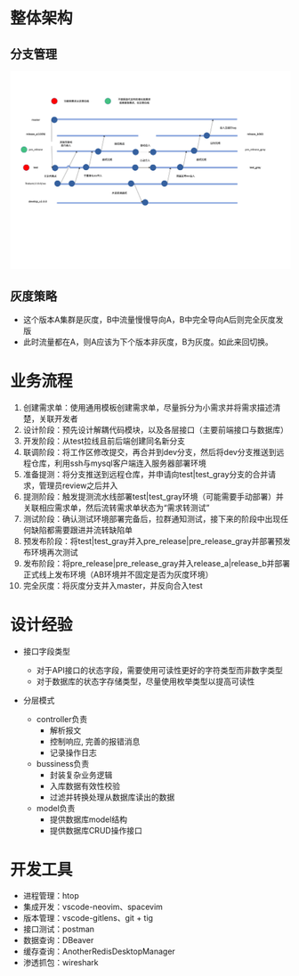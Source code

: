 # 整体架构
## 分支管理
![branch](images/branch.png)

## 灰度策略
* 这个版本A集群是灰度，B中流量慢慢导向A，B中完全导向A后则完全灰度发版
* 此时流量都在A，则A应该为下个版本非灰度，B为灰度。如此来回切换。

# 业务流程
1. 创建需求单：使用通用模板创建需求单，尽量拆分为小需求并将需求描述清楚，关联开发者
2. 设计阶段：预先设计解耦代码模块，以及各层接口（主要前端接口与数据库）
3. 开发阶段：从test拉线且前后端创建同名新分支
4. 联调阶段：将工作区修改提交，再合并到dev分支，然后将dev分支推送到远程仓库，利用ssh与mysql客户端连入服务器部署环境
5. 准备提测：将分支推送到远程仓库，并申请向test|test_gray分支的合并请求，管理员review之后并入
6. 提测阶段：触发提测流水线部署test|test_gray环境（可能需要手动部署）并关联相应需求单，然后流转需求单状态为“需求转测试”
7. 测试阶段：确认测试环境部署完备后，拉群通知测试，接下来的阶段中出现任何缺陷都需要跟进并流转缺陷单
8. 预发布阶段：将test|test_gray并入pre_release|pre_release_gray并部署预发布环境再次测试
9. 发布阶段：将pre_release|pre_release_gray并入release_a|release_b并部署正式线上发布环境（AB环境并不固定是否为灰度环境）
10. 完全灰度：将灰度分支并入master，并反向合入test


# 设计经验
* 接口字段类型
    * 对于API接口的状态字段，需要使用可读性更好的字符类型而非数字类型
    * 对于数据库的状态字存储类型，尽量使用枚举类型以提高可读性

* 分层模式
    * controller负责
        * 解析报文
        * 控制响应, 完善的报错消息
        * 记录操作日志
    * bussiness负责
        * 封装复杂业务逻辑
        * 入库数据有效性校验
        * 过滤并转换处理从数据库读出的数据
    * model负责
        * 提供数据库model结构
        * 提供数据库CRUD操作接口

# 开发工具
* 进程管理：htop
* 集成开发：vscode-neovim、spacevim
* 版本管理：vscode-gitlens、git + tig
* 接口测试：postman
* 数据查询：DBeaver
* 缓存查询：AnotherRedisDesktopManager
* 渗透抓包：wireshark
